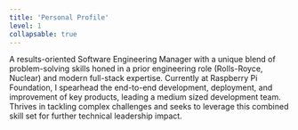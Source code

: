 ```yaml
---
title: 'Personal Profile'
level: 1
collapsable: true
---
```


A results-oriented Software Engineering Manager with a unique blend of problem-solving skills honed in a prior engineering role (Rolls-Royce, Nuclear) and modern full-stack expertise. Currently at Raspberry Pi Foundation, I spearhead the end-to-end development, deployment, and improvement of key products, leading a medium sized development team. Thrives in tackling complex challenges and seeks to leverage this combined skill set for further technical leadership impact.